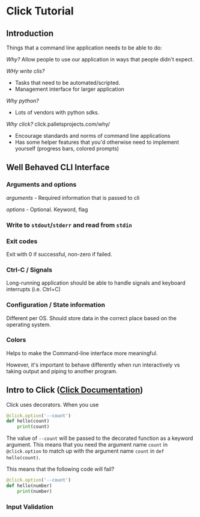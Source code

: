 # Click Tutorial

## Introduction
Things that a command line application needs to be able to do:

*Why?*
Allow people to use our application in ways that people didn't expect.

*WHy write clis?*
* Tasks that need to be automated/scripted.
* Management interface for larger application

*Why python?*
* Lots of vendors with python sdks.

*Why click?*
click.palletsprojects.com/why/
* Encourage standards and norms of command line applications
* Has some helper features that you'd otherwise need to implement yourself (progress bars, colored prompts)

## Well Behaved CLI Interface

### Arguments and options
*arguments* - Required information that is passed to cli

*options* - Optional. Keyword, flag

### Write to `stdout`/`stderr` and read from `stdin`

### Exit codes
Exit with 0 if successful, non-zero if failed.

### Ctrl-C / Signals
Long-running application should be able to handle signals and keyboard interrupts (i.e. Ctrl+C)

### Configuration / State information
Different per OS. Should store data in the correct place based on the operating system.

### Colors
Helps to make the Command-line interface more meaningful.

However, it's important to behave differently when run interactively vs taking output and piping to another program.

## Intro to Click ([Click Documentation](click.palletsprojects.com))
Click uses decorators.
When you use
```python
@click.option('--count')
def hello(count)
    print(count)
```

The value of `--count` will be passed to the decorated function as a keyword argument. This means that you need the argument name `count` in `@click.option` to match up with the argument name `count` in `def hello(count)`.

This means that the following code will fail?
```python
@click.option('--count')
def hello(number)
    print(number)
```
### Input Validation




